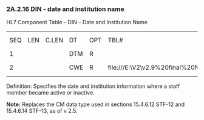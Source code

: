 ### 2A.2.16 DIN - date and institution name

HL7 Component Table - DIN – Date and Institution Name

|     |     |     |     |     |     |     |     |     |
| --- | --- | --- | --- | --- | --- | --- | --- | --- |
| SEQ | LEN | C.LEN | DT | OPT | TBL# | COMPONENT NAME | COMMENTS | SEC.REF. |
| 1 |  |  | DTM | R |  | Date |  | 2A.2.22 |
| 2 |  |  | CWE | R | file:///E:\V2\v2.9%20final%20Nov%20from%20Frank\V29_CH02C_Tables.docx#HL70531[0531] | Institution Name |  | 2.A.16.2 |

Definition: Specifies the date and institution information where a staff member became active or inactive.

**Note:** Replaces the CM data type used in sections 15.4.6.12 STF-12 and 15.4.6.14 STF-13, as of v 2.5.
